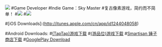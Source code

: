 ![](http://q3.qlogo.cn/g?b=qq&k=ZjZE1ydmvsexynVx2aibqlA&s=100&t=1481133217)
#Game Developer
#Indie Game：Sky Master
#复古像素游戏，简约而不简单！
#![](http://a2.qpic.cn/psb?/V12c0MEo2OUF9w/hAD2LEYy7bZMgdTdGnYij9QfXm*JnwQ*XCYAIYsPnCY!/b/dGwBAAAAAAAA&bo=AAT0AQAE9AERADc!&rf=viewer_4)
#![](http://a3.qpic.cn/psb?/V12c0MEo2OUF9w/T9QRZh2s2L4R3oju8LcDBaE7TsJwqIymxcgo5oMnEiM!/b/dG0BAAAAAAAA&bo=gAJwBIACcAQDACU!&rf=viewer_4)

#[iOS Downloads]:(http://itunes.apple.com/cn/app/id1244048058)

#Android Downloads:
#[(TapTap)游戏下载](http://l.taptap.com/123/HSpzj1dt)
#[(游品位)游戏下载](http://s3.nie.netease.com/hxs1-ypw/apk/a63b0036bddd11e6944a525400b35fa1.apk)
#[Smartisan 锤子商店下载](http://app-img.smartisanos.cn/download/download.html?dl=http://res.smartisanos.cn/appstore-oss/com.LiuYizhou.SkyMaster/apk/B47C6194367901A3C1199962EF4ECA34.apk?)
#[GooglePlay Download](https://play.google.com/store/apps/details?id=com.LiuYizhou.SkyMaster)
